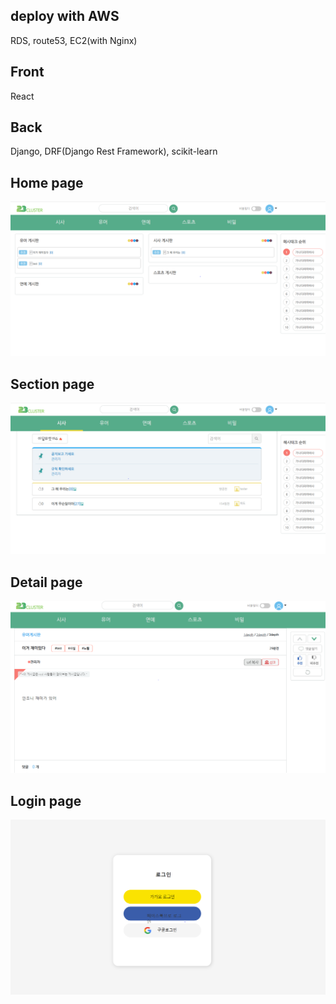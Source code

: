 ## deploy with AWS
RDS, route53, EC2(with Nginx) <br>

## Front
React <br>

## Back
Django, DRF(Django Rest Framework), scikit-learn

## Home page
![homepage](./images/23cluster_capture2.PNG)<br>

## Section page
![sectionpage](./images/23cluster_capture1.PNG)<br>

## Detail page
![detailpage](./images/23cluster_capture3.PNG)<br>

## Login page
![loginpage](./images/23cluster_capture4.PNG)<br>
